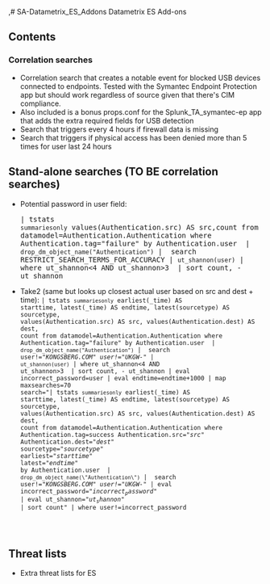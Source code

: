 ,# SA-Datametrix_ES_Addons
Datametrix ES Add-ons

## Contents
### Correlation searches
* Correlation search that creates a notable event for blocked USB devices connected to endpoints. Tested with the Symantec Endpoint Protection app but should work regardless of source given that there's CIM compliance.
 * Also included is a bonus props.conf for the Splunk_TA_symantec-ep app that adds the extra required fields for USB detection 
* Search that triggers every 4 hours if firewall data is missing
* Search that triggers if physical access has been denied more than 5 times for user last 24 hours

## Stand-alone searches (TO BE correlation searches)
* Potential password in user field: <pre>| tstats `summariesonly` values(Authentication.src) AS src,count from datamodel=Authentication.Authentication where Authentication.tag="failure" by Authentication.user  | `drop_dm_object_name("Authentication")` |  search RESTRICT_SEARCH_TERMS_FOR_ACCURACY | `ut_shannon(user)` | where ut_shannon<4 AND ut_shannon>3  | sort count, - ut_shannon</pre>
 * Take2 (same but looks up closest actual user based on src and dest + time): <code>| tstats `summariesonly` earliest(_time) AS starttime, latest(_time) AS endtime, latest(sourcetype) AS sourcetype, values(Authentication.src) AS src, values(Authentication.dest) AS dest, count from datamodel=Authentication.Authentication where Authentication.tag="failure" by Authentication.user  | `drop_dm_object_name("Authentication")` |  search user!="*KONGSBERG.COM" user!="UKGW-*" | `ut_shannon(user)` | where ut_shannon<4 AND ut_shannon>3  | sort count, - ut_shannon | eval incorrect_password=user | eval endtime=endtime+1000 | map maxsearches=70 search="| tstats `summariesonly` earliest(_time) AS starttime, latest(_time) AS endtime, latest(sourcetype) AS sourcetype, values(Authentication.src) AS src, values(Authentication.dest) AS dest, count from datamodel=Authentication.Authentication where Authentication.tag=success Authentication.src=\"$src$\" Authentication.dest=\"$dest$\" sourcetype=\"$sourcetype$\" earliest=\"$starttime$\" latest=\"$endtime$\" by Authentication.user  | `drop_dm_object_name(\"Authentication\")` |  search user!=\"*KONGSBERG.COM\" user!=\"UKGW-*\" | eval incorrect_password=\"$incorrect_password$\" | eval ut_shannon=\"$ut_shannon$\" | sort count" | where user!=incorrect_password
</code>

## Threat lists
* Extra threat lists for ES
